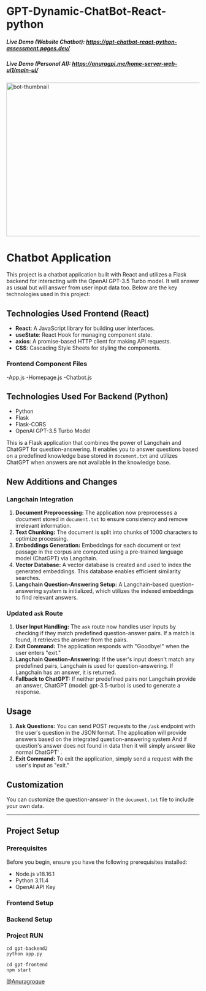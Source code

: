 # GPT-Dynamic-ChatBot-React-python

##### Live Demo (Website Chatbot): https://gpt-chatbot-react-python-assessment.pages.dev/
##### Live Demo (Personal AI): https://anuragpi.me/home-server-web-ui1/main-ui/

<img src="https://github.com/AnuragRoque/GPT-ChatBot-React-python-Assessment/assets/41073466/6db84742-ec4f-44bf-9340-4054e0b99cec" alt="bot-thumbnail" width="600" height="400" />

# Chatbot Application

This project is a chatbot application built with React and utilizes a Flask backend for interacting with the OpenAI GPT-3.5 Turbo model. It will answer as usual but will answer from user input data too.
Below are the key technologies used in this project:

## Technologies Used Frontend (React)

- **React**: A JavaScript library for building user interfaces.
- **useState**: React Hook for managing component state.
- **axios**: A promise-based HTTP client for making API requests.
- **CSS**: Cascading Style Sheets for styling the components.

### Frontend Component Files

-App.js
-Homepage.js
-Chatbot.js

## Technologies Used For Backend (Python)

- Python
- Flask
- Flask-CORS
- OpenAI GPT-3.5 Turbo Model

This is a Flask application that combines the power of Langchain and ChatGPT for question-answering. It enables you to answer questions based on a predefined knowledge base stored in `document.txt` and utilizes ChatGPT when answers are not available in the knowledge base.

## New Additions and Changes

### Langchain Integration

1. **Document Preprocessing:** The application now preprocesses a document stored in `document.txt` to ensure consistency and remove irrelevant information.
2. **Text Chunking:** The document is split into chunks of 1000 characters to optimize processing.
3. **Embeddings Generation:** Embeddings for each document or text passage in the corpus are computed using a pre-trained language model (ChatGPT) via Langchain.
4. **Vector Database:** A vector database is created and used to index the generated embeddings. This database enables efficient similarity searches.
5. **Langchain Question-Answering Setup:** A Langchain-based question-answering system is initialized, which utilizes the indexed embeddings to find relevant answers.

### Updated `ask` Route

1. **User Input Handling:** The `ask` route now handles user inputs by checking if they match predefined question-answer pairs. If a match is found, it retrieves the answer from the pairs.
2. **Exit Command:** The application responds with "Goodbye!" when the user enters "exit."
3. **Langchain Question-Answering:** If the user's input doesn't match any predefined pairs, Langchain is used for question-answering. If Langchain has an answer, it is returned.
4. **Fallback to ChatGPT:** If neither predefined pairs nor Langchain provide an answer, ChatGPT (model: gpt-3.5-turbo) is used to generate a response.

## Usage

1. **Ask Questions:** You can send POST requests to the `/ask` endpoint with the user's question in the JSON format. The application will provide answers based on the integrated question-answering system And if question's answer does not found in data then it will simply answer like normal ChatGPT' .
2. **Exit Command:** To exit the application, simply send a request with the user's input as "exit."

## Customization

You can customize the question-answer in the `document.txt` file to include your own data.

---

## Project Setup

### Prerequisites

Before you begin, ensure you have the following prerequisites installed:

- Node.js v18.16.1
- Python 3.11.4
- OpenAI API Key

### Frontend Setup

### Backend Setup

### Project RUN

```shell
cd gpt-backend2
python app.py
```

```shell
cd gpt-frontend
npm start
```

[@Anuragroque](https://github.com/AnuragRoque/)
